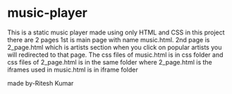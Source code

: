 # music-player
This is a static music player made using only HTML and CSS
in this project there are 2 pages 1st is main page with name
music.html.
2nd page is 2_page.html which is artists section when you click
on popular artists you will redirected to that page.
The css files of music.html is in css folder and css 
files of 2_page.html is in the same folder where 2_page.html is
the iframes used in music.html is in iframe folder 



made by-Ritesh Kumar 

